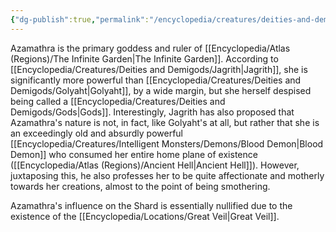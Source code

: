 ```yaml
---
{"dg-publish":true,"permalink":"/encyclopedia/creatures/deities-and-demigods/azamathra/"}
---
```


Azamathra is the primary goddess and ruler of [[Encyclopedia/Atlas (Regions)/The Infinite Garden\|The Infinite Garden]]. According to [[Encyclopedia/Creatures/Deities and Demigods/Jagrith\|Jagrith]], she is significantly more powerful than [[Encyclopedia/Creatures/Deities and Demigods/Golyaht\|Golyaht]], by a wide margin, but she herself despised being called a [[Encyclopedia/Creatures/Deities and Demigods/Gods\|Gods]]. Interestingly, Jagrith has also proposed that Azamathra's nature is not, in fact, like Golyaht's at all, but rather that she is an exceedingly old and absurdly powerful [[Encyclopedia/Creatures/Intelligent Monsters/Demons/Blood Demon\|Blood Demon]] who consumed her entire home plane of existence ([[Encyclopedia/Atlas (Regions)/Ancient Hell\|Ancient Hell]]). However, juxtaposing this, he also professes her to be quite affectionate and motherly towards her creations, almost to the point of being smothering.

Azamathra's influence on the Shard is essentially nullified due to the existence of the [[Encyclopedia/Locations/Great Veil\|Great Veil]].